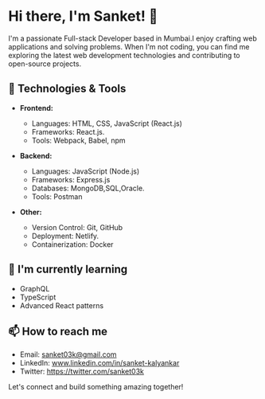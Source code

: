 # Hi there, I'm Sanket! 👋

I'm a passionate Full-stack Developer based in Mumbai.I enjoy crafting web applications and solving problems. When I'm not coding, you can find me exploring the latest web development technologies and contributing to open-source projects.

## 🔧 Technologies & Tools

- **Frontend:**
  - Languages: HTML, CSS, JavaScript (React.js)
  - Frameworks: React.js.
  - Tools: Webpack, Babel, npm

- **Backend:**
  - Languages: JavaScript (Node.js)
  - Frameworks: Express.js
  - Databases: MongoDB,SQL,Oracle.
  - Tools: Postman

- **Other:**
  - Version Control: Git, GitHub
  - Deployment: Netlify.
  - Containerization: Docker

## 🌱 I'm currently learning

- GraphQL
- TypeScript
- Advanced React patterns

## 📫 How to reach me

- Email: sanket03k@gmail.com
- LinkedIn: www.linkedin.com/in/sanket-kalyankar
- Twitter: https://twitter.com/sanket03k

Let's connect and build something amazing together!

